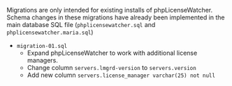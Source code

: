 Migrations are only intended for existing installs of phpLicenseWatcher.
Schema changes in these migrations have already been implemented in the main
database SQL file (`phplicensewatcher.sql` and `phplicensewatcher.maria.sql`)

- `migration-01.sql`
   - Expand phpLicenseWatcher to work with additional license managers.
   - Change column `servers.lmgrd-version` to `servers.version`
   - Add new column `servers.license_manager varchar(25) not null`
